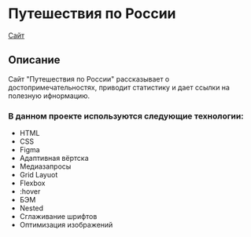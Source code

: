 # Путешествия по России
[Сайт](https://parfion.github.io/russian-travel/)

## Описание
Сайт "Путешествия по России" рассказывает о достопримечательностях, приводит статистику и дает ссылки на полезную ифнормацию. 

### В данном проекте используются следующие технологии:
- HTML
- CSS
- Figma
- Адаптивная вёртска
- Медиазапросы
- Grid Layuot
- Flexbox
- :hover
- БЭМ
- Nested
- Сглаживание шрифтов
- Оптимизация изображений